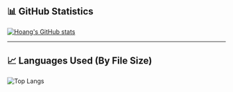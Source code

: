 ## 📊 GitHub Statistics

[![Hoang's GitHub stats](https://github-readme-stats.vercel.app/api?username=HoangNguyen0309&hide=)](https://github.com/HoangNguyen0309/github-readme-stats)

---

## 📈 Languages Used (By File Size)
![Top Langs](https://github-readme-stats.vercel.app/api/top-langs/?username=HoangNguyen0309&layout=compact&langs_count=10&theme=radical)
